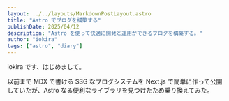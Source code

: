 ```yaml
---
layout: ../../layouts/MarkdownPostLayout.astro
title: "Astro でブログを構築する"
publishDate: 2025/04/12
description: "Astro を使って快適に開発と運用ができるブログを構築する。"
author: "iokira"
tags: ["astro", "diary"]
---
```


iokira です、はじめまして。

以前まで MDX で書ける SSG なブログシステムを Next.js で簡単に作って公開していたが、Astro なる便利なライブラリを見つけたため乗り換えてみた。
